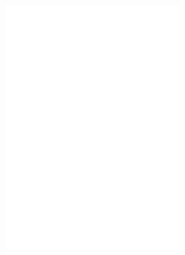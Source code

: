 <img align="left" src="/github-metrics.svg" alt="Metrics" width="400">
<img align="" src="/metrics.plugin.isocalendar.fullyear.svg" alt="Metrics" width="400">

